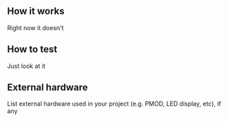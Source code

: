 <!---

This file is used to generate your project datasheet. Please fill in the information below and delete any unused
sections.

You can also include images in this folder and reference them in the markdown. Each image must be less than
512 kb in size, and the combined size of all images must be less than 1 MB.
-->

## How it works

Right now it doesn't

## How to test

Just look at it

## External hardware

List external hardware used in your project (e.g. PMOD, LED display, etc), if any
